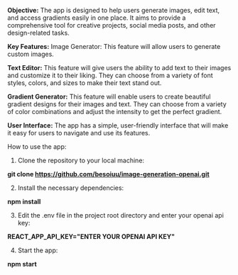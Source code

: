 **Objective:**
The app is designed to help users generate images, edit text, and access gradients easily in one place. It aims to provide a comprehensive tool for creative projects, social media posts, and other design-related tasks.

**Key Features:**
Image Generator: This feature will allow users to generate custom images.

**Text Editor:** This feature will give users the ability to add text to their images and customize it to their liking. They can choose from a variety of font styles, colors, and sizes to make their text stand out.

**Gradient Generator:** This feature will enable users to create beautiful gradient designs for their images and text. They can choose from a variety of color combinations and adjust the intensity to get the perfect gradient.

**User Interface:**
The app has a simple, user-friendly interface that will make it easy for users to navigate and use its features.


How to use the app: 

1. Clone the repository to your local machine: 

**git clone https://github.com/besoiuu/image-generation-openai.git**

2. Install the necessary dependencies:

**npm install**

3. Edit the .env file in the project root directory and enter your openai api key:

**REACT_APP_API_KEY="ENTER YOUR OPENAI API KEY"**

4. Start the app:

**npm start**
